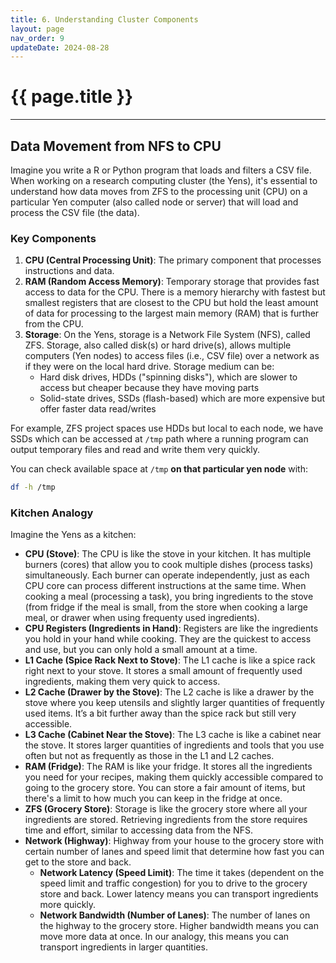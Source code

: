 ```yaml
---
title: 6. Understanding Cluster Components 
layout: page
nav_order: 9 
updateDate: 2024-08-28
---
```


# {{ page.title }}
---

## Data Movement from NFS to CPU
Imagine you write a R or Python program that loads and filters a CSV file. When working on a research computing cluster (the Yens), it's essential to understand how data moves from ZFS to the processing unit (CPU) on a particular Yen computer (also called node or server) that will load and process the CSV file (the data).

### Key Components

1. **CPU (Central Processing Unit)**: The primary component that processes instructions and data. 
2. **RAM (Random Access Memory)**: Temporary storage that provides fast access to data for the CPU. There is a memory hierarchy with fastest but smallest registers that are closest to the CPU but hold the least amount of data for processing to the largest main memory (RAM) that is further from the CPU.
3. **Storage**: On the Yens, storage is a Network File System (NFS), called ZFS. Storage, also called disk(s) or hard drive(s), allows multiple computers (Yen nodes) to access files (i.e., CSV file) over a network as if they were on the local hard drive. 
Storage medium can be:
	- Hard disk drives, HDDs ("spinning disks"), which are slower to access but cheaper because they have moving parts 
	- Solid-state drives, SSDs (flash-based) which are more expensive but offer faster data read/writes

For example, ZFS project spaces use HDDs but local to each node, we have SSDs which can be accessed at `/tmp` path where a running program can output temporary files and read and write them very quickly.   

You can check available space at `/tmp` **on that particular yen node** with:

```bash
df -h /tmp
```

### Kitchen Analogy

Imagine the Yens as a kitchen:

- **CPU (Stove)**: The CPU is like the stove in your kitchen. It has multiple burners (cores) that allow you to cook multiple dishes (process tasks) simultaneously. Each burner can operate independently, just as each CPU core can process different instructions at the same time. When cooking a meal (processing a task), you bring ingredients to the stove (from fridge if the meal is small, from the store when cooking a large meal, or drawer when using frequenty used ingredients).
- **CPU Registers (Ingredients in Hand)**: Registers are like the ingredients you hold in your hand while cooking. They are the quickest to access and use, but you can only hold a small amount at a time.
- **L1 Cache (Spice Rack Next to Stove)**: The L1 cache is like a spice rack right next to your stove. It stores a small amount of frequently used ingredients, making them very quick to access.
- **L2 Cache (Drawer by the Stove)**: The L2 cache is like a drawer by the stove where you keep utensils and slightly larger quantities of frequently used items. It’s a bit further away than the spice rack but still very accessible.
- **L3 Cache (Cabinet Near the Stove)**: The L3 cache is like a cabinet near the stove. It stores larger quantities of ingredients and tools that you use often but not as frequently as those in the L1 and L2 caches.
- **RAM (Fridge)**: The RAM is like your fridge. It stores all the ingredients you need for your recipes, making them quickly accessible compared to going to the grocery store. You can store a fair amount of items, but there's a limit to how much you can keep in the fridge at once.
- **ZFS (Grocery Store)**: Storage is like the grocery store where all your ingredients are stored. Retrieving ingredients from the store requires time and effort, similar to accessing data from the NFS. 
- **Network (Highway)**: Highway from your house to the grocery store with certain number of lanes and speed limit that determine how fast you can get to the store and back.
	- **Network Latency (Speed Limit)**: The time it takes (dependent on the speed limit and traffic congestion) for you to drive to the grocery store and back. Lower latency means you can transport ingredients more quickly. 
	- **Network Bandwidth (Number of Lanes)**: The number of lanes on the highway to the grocery store. Higher bandwidth means you can move more data at once. In our analogy, this means you can transport ingredients in larger quantities. 

